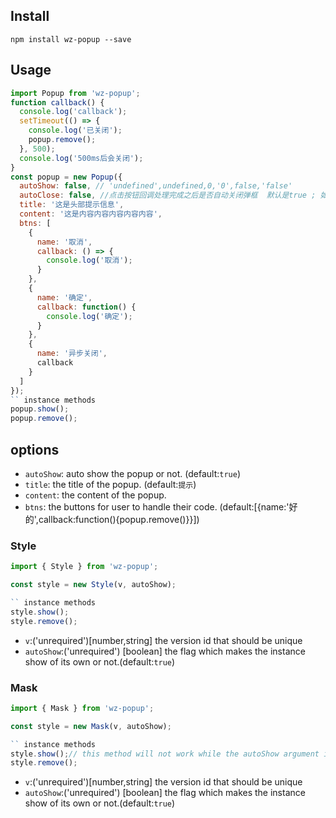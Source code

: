## Install

```
npm install wz-popup --save
```

## Usage

```js
import Popup from 'wz-popup';
function callback() {
  console.log('callback');
  setTimeout(() => {
    console.log('已关闭');
    popup.remove();
  }, 500);
  console.log('500ms后会关闭');
}
const popup = new Popup({
  autoShow: false, // 'undefined',undefined,0,'0',false,'false'
  autoClose: false, //点击按钮回调处理完成之后是否自动关闭弹框  默认是true ; 如果回调是异步的 那么可设置为false 并再回调中手动关闭  不传入btns时会失效
  title: '这是头部提示信息',
  content: '这是内容内容内容内容内容',
  btns: [
    {
      name: '取消',
      callback: () => {
        console.log('取消');
      }
    },
    {
      name: '确定',
      callback: function() {
        console.log('确定');
      }
    },
    {
      name: '异步关闭',
      callback
    }
  ]
});
`` instance methods
popup.show();
popup.remove();
```

## options

- `autoShow`: auto show the popup or not. (default:`true`)
- `title`: the title of the popup. (default:`提示`)
- `content`: the content of the popup.
- `btns`: the buttons for user to handle their code. (default:[{name:'好的',callback:function(){popup.remove()}}])

### Style

```js
import { Style } from 'wz-popup';

const style = new Style(v, autoShow);

`` instance methods
style.show();
style.remove();
```

- `v`:('unrequired')[number,string] the version id that should be unique
- `autoShow`:('unrequired') [boolean] the flag which makes the instance show of its own or not.(default:`true`)

### Mask

```js
import { Mask } from 'wz-popup';

const style = new Mask(v, autoShow);

`` instance methods
style.show();// this method will not work while the autoShow argument is true or the instance has shown
style.remove();
```

- `v`:('unrequired')[number,string] the version id that should be unique
- `autoShow`:('unrequired') [boolean] the flag which makes the instance show of its own or not.(default:`true`)
